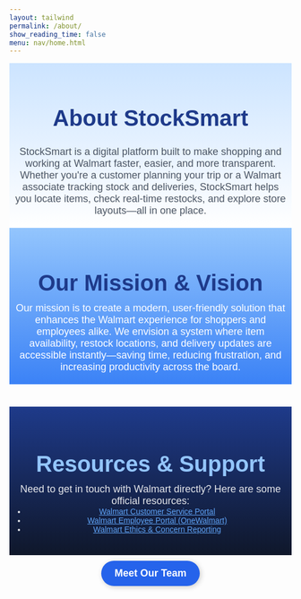 ```yaml
---
layout: tailwind
permalink: /about/
show_reading_time: false 
menu: nav/home.html
---
```


<style>
  body {
    font-family: Arial, sans-serif;
  }
  .page-content { text-align: center; }
  .header {
    background: linear-gradient(to bottom, #cce4ff, white);
    padding: 20px 6px;
    color: black;
    text-align: center;
  }
  .header h1 {
    font-size: 40px;
    font-weight: bold;
    color: #1e3a8a;
  }
  .content {
    max-width: 800px;
    margin: 0 auto;
    font-size: 18px;
    color: #4b5563;
  }
  .section {
    max-width: 900px;
    margin: 40px auto;
    padding: 16px;
  }
  .section h2 {
    font-size: 30px;
    font-weight: bold;
    color: #1e3a8a;
  }
  .section-highlight {
    margin-bottom: 40px;
    background: linear-gradient(to bottom, #93c5fd, #3b82f6);
    padding: 20px 6px;
    color: white;
  }
  .section-highlight h2 {
    font-size: 40px;
    font-weight: bold;
    color: #1e3a8a;
    margin-bottom: 12px;
  }
  .section-highlight .content {
    max-width: 800px;
    margin: 0 auto;
    font-size: 18px;
    color: white;
  }
  .section-documentation {
    background: linear-gradient(to bottom, #1e3a8a, #0f172a);
    padding: 24px 6px;
    color: #e5e7eb;
  }
  .section-documentation h2 {
    font-size: 40px;
    font-weight: bold;
    color: #93c5fd;
    margin-bottom: 12px;
  }
  .section-documentation .content {
    max-width: 800px;
    margin: 0 auto;
    font-size: 18px;
    color: #e5e7eb;
  }
  .section-documentation a {
    color: #60a5fa;
    text-decoration: underline;
  }
  .section-documentation a:hover {
    color: #bfdbfe;
  }
  .buttons button {
    background-color: #2563eb;
    color: white;
    padding: 12px 24px;
    border: none;
    border-radius: 25px;
    font-size: 18px;
    font-weight: bold;
    cursor: pointer;
    margin: 10px;
    box-shadow: 2px 2px 10px rgba(0, 0, 0, 0.2);
  }
  .buttons button:hover {
    background-color: #1d4ed8;
  }
  .popup {
    position: fixed;
    inset: 0;
    background: rgba(0, 0, 0, 0.6);
    display: none;
    align-items: center;
    justify-content: center;
  }
  .popup-content {
    background: white;
    color: black;
    padding: 20px;
    border-radius: 10px;
    width: 350px;
    position: relative;
    box-shadow: 2px 2px 20px rgba(0, 0, 0, 0.3);
  }
  .popup-content button {
    position: absolute;
    top: 10px;
    right: 10px;
    font-size: 20px;
    background: none;
    border: none;
    cursor: pointer;
  }
  .popup ul {
    text-align: left;
    color: #4b5563;
  }
</style>

<div class="header">
  <h1>About StockSmart</h1>
  <p class="content">
    StockSmart is a digital platform built to make shopping and working at Walmart faster, easier, and more transparent. Whether you're a customer planning your trip or a Walmart associate tracking stock and deliveries, StockSmart helps you locate items, check real-time restocks, and explore store layouts—all in one place.
  </p>
</div>

<div class="page-content">
  <div class="section-highlight">
    <h2>Our Mission & Vision</h2>
    <p class="content">
      Our mission is to create a modern, user-friendly solution that enhances the Walmart experience for shoppers and employees alike. We envision a system where item availability, restock locations, and delivery updates are accessible instantly—saving time, reducing frustration, and increasing productivity across the board.
    </p>
  </div>

  <div class="section-documentation">
    <h2>Resources & Support</h2>
    <p class="content">
      Need to get in touch with Walmart directly? Here are some official resources:
      <ul class="mt-4" style="text-align: center; margin: 0 auto;">
        <li><a href="https://www.walmart.com/help" target="_blank"> Walmart Customer Service Portal</a></li>
        <li><a href="https://one.walmart.com" target="_blank"> Walmart Employee Portal (OneWalmart)</a></li>
        <li><a href="https://walmartethics.com/" target="_blank"> Walmart Ethics & Concern Reporting</a></li>
      </ul>
    </p>
  </div>

  <div class="buttons">
    <button onclick="openPopup('teamPopup')">Meet Our Team</button>
  </div>
</div>

<div id="teamPopup" class="popup" onclick="closePopup(event, 'teamPopup')">
  <div class="popup-content">
    <button onclick="closePopup(event, 'teamPopup')">&times;</button>
    <h2>Our Team</h2>
    <ul>
      <li><strong>Avika</strong> – Project Manager</li>
      <li><strong>Nora</strong> – UI/UX Designer </li>
      <li><strong>Vibha</strong> – Backend & Inventory API</li>
    </ul>
  </div>
</div>

<script>
  function openPopup(id) {
    document.getElementById(id).style.display = "flex";
  }
  function closePopup(event, id) {
    if (event.target.classList.contains("popup") || event.target.tagName === "BUTTON") {
      document.getElementById(id).style.display = "none";
    }
  }
  document.addEventListener("keydown", function (event) {
    if (event.key === "Escape") {
      document.querySelectorAll(".popup").forEach(popup => popup.style.display = "none");
    }
  });
</script>
